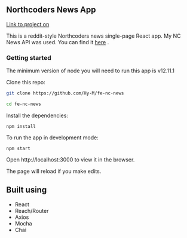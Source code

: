 ## Northcoders News App

[Link to project on](https://nc-news-hym.herokuapp.com/api)

This is a reddit-style Northcoders news single-page React app. My NC News API was used. You can find it [here](https://github.com/Hy-M/be-nc-news-sprint) .

### Getting started

The minimum version of node you will need to run this app is v12.11.1

Clone this repo:

```bash
git clone https://github.com/Hy-M/fe-nc-news

cd fe-nc-news
```

Install the dependencies:

```
npm install
```

To run the app in development mode:
```
npm start 
```

Open http://localhost:3000 to view it in the browser.

The page will reload if you make edits.

## Built using

* React
* Reach/Router
* Axios
* Mocha
* Chai

